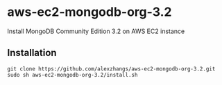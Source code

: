 # aws-ec2-mongodb-org-3.2

Install MongoDB Community Edition 3.2 on AWS EC2 instance

## Installation

```
git clone https://github.com/alexzhangs/aws-ec2-mongodb-org-3.2.git
sudo sh aws-ec2-mongodb-org-3.2/install.sh
```
